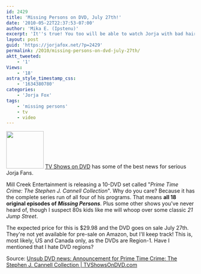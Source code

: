 ```yaml
---
id: 2429
title: 'Missing Persons on DVD, July 27th!'
date: '2010-05-22T22:37:53-07:00'
author: 'Mika E. (Ipstenu)'
excerpt: 'It''s true! You too will be able to watch Jorja with bad hair and a higher-pitched voice on your own DVD!'
layout: post
guid: 'https://jorjafox.net/?p=2429'
permalink: /2010/missing-persons-on-dvd-july-27th/
aktt_tweeted:
    - '1'
Views:
    - '18'
astra_style_timestamp_css:
    - '1634380780'
categories:
    - 'Jorja Fox'
tags:
    - 'missing persons'
    - tv
    - video
---
```


<a href="//static.jorjafox.net/wordpress/2010/05/missing-dvd.jpg"><img src="//static.jorjafox.net/wordpress/2010/05/missing-dvd-100x100.jpg" alt="" title="missing-dvd" width="100" height="100" class="alignleft size-thumbnail wp-image-2430" /></a> <a href="http://www.tvshowsondvd.com/news/Unsub-Prime-Time-Crime-SJC-Collection/13792">TV Shows on DVD</a> has some of the best news for serious Jorja Fans.

Mill Creek Entertainment is releasing a 10-DVD set called  "_Prime Time Crime: The Stephen J. Cannell Collection_".   Why do you care?  Because it has the complete series run of all four of his programs. That means **all 18 original episodes of _Missing Persons_**.  Plus some other shows you've never heard of, though I suspect 80s kids like me will whoop over some classic _21 Jump Street_.

The expected price for this is $29.98 and the DVD goes on sale July 27th.  They're not yet available for pre-sale on Amazon, but I'll keep track!  This is, most likely, US and Canada only, as the DVDs are Region-1. Have I mentioned that I hate DVD regions?

Source: <a href="http://www.tvshowsondvd.com/news/Unsub-Prime-Time-Crime-SJC-Collection/13792">Unsub DVD news: Announcement for Prime Time Crime: The Stephen J. Cannell Collection  | TVShowsOnDVD.com</a>
